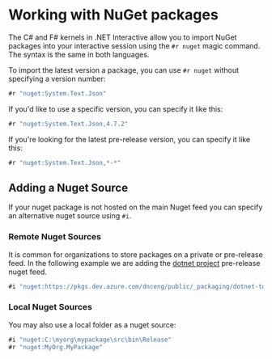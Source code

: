 # Working with NuGet packages

The C# and F# kernels in .NET Interactive allow you to import NuGet packages into your interactive session using the `#r nuget` magic command. The syntax is the same in both languages.

To import the latest version a package, you can use `#r nuget` without specifying a version number:

```csharp
#r "nuget:System.Text.Json"
```

If you'd like to use a specific version, you can specify it like this:

```csharp
#r "nuget:System.Text.Json,4.7.2"
```

If you're looking for the latest pre-release version, you can specify it like this:

```csharp
#r "nuget:System.Text.Json,*-*"
```

## Adding a Nuget Source

If your nuget package is not hosted on the main Nuget feed you can specify an alternative nuget source using `#i`. 

### Remote Nuget Sources

It is common for organizations to store packages on a private or pre-release feed. In the following example we are adding the [dotnet project](https://github.com/dotnet) pre-release nuget feed.

```csharp
#i "nuget:https://pkgs.dev.azure.com/dnceng/public/_packaging/dotnet-tools/nuget/v3/index.json"
```

### Local Nuget Sources

You may also use a local folder as a nuget source:

```csharp
#i "nuget:C:\myorg\mypackage\src\bin\Release"
#r "nuget:MyOrg.MyPackage"
```
